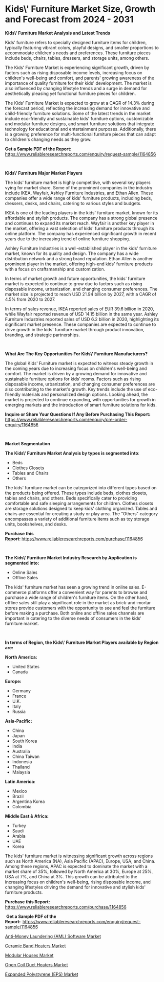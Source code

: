 <p><h1>Kids\' Furniture Market Size, Growth and Forecast from 2024 - 2031</h1></p><p><strong>Kids\' Furniture Market Analysis and Latest Trends</strong></p>
<p><p>Kids' furniture refers to specially designed furniture items for children, typically featuring vibrant colors, playful designs, and smaller proportions to accommodate children's needs and preferences. These furniture pieces include beds, chairs, tables, dressers, and storage units, among others.</p><p>The Kids' Furniture Market is experiencing significant growth, driven by factors such as rising disposable income levels, increasing focus on children's well-being and comfort, and parents' growing awareness of the importance of quality furniture for their kids' development. The market is also influenced by changing lifestyle trends and a surge in demand for aesthetically pleasing yet functional furniture pieces for children.</p><p>The Kids' Furniture Market is expected to grow at a CAGR of 14.3% during the forecast period, reflecting the increasing demand for innovative and child-friendly furniture solutions. Some of the latest trends in the market include eco-friendly and sustainable kids' furniture options, customizable and modular furniture designs, and smart furniture solutions that integrate technology for educational and entertainment purposes. Additionally, there is a growing preference for multi-functional furniture pieces that can adapt to children's changing needs as they grow.</p></p>
<p><strong>Get a Sample PDF of the Report:&nbsp;</strong> <a href="https://www.reliableresearchreports.com/enquiry/request-sample/1164856">https://www.reliableresearchreports.com/enquiry/request-sample/1164856</a></p>
<p>&nbsp;</p>
<p><strong>Kids\' Furniture Major Market Players</strong></p>
<p><p>The kids' furniture market is highly competitive, with several key players vying for market share. Some of the prominent companies in the industry include IKEA, Wayfair, Ashley Furniture Industries, and Ethan Allen. These companies offer a wide range of kids' furniture products, including beds, dressers, desks, and chairs, catering to various styles and budgets.</p><p>IKEA is one of the leading players in the kids' furniture market, known for its affordable and stylish products. The company has a strong global presence and continues to expand its market reach. Wayfair is another key player in the market, offering a vast selection of kids' furniture products through its online platform. The company has experienced significant growth in recent years due to the increasing trend of online furniture shopping.</p><p>Ashley Furniture Industries is a well-established player in the kids' furniture market, known for its quality and design. The company has a wide distribution network and a strong brand reputation. Ethan Allen is another prominent player in the market, offering high-end kids' furniture products with a focus on craftsmanship and customization.</p><p>In terms of market growth and future opportunities, the kids' furniture market is expected to continue to grow due to factors such as rising disposable income, urbanization, and changing consumer preferences. The market size is projected to reach USD 21.94 billion by 2027, with a CAGR of 4.5% from 2020 to 2027.</p><p>In terms of sales revenue, IKEA reported sales of EUR 39.6 billion in 2020, while Wayfair reported revenue of USD 14.15 billion in the same year. Ashley Furniture Industries reported sales of USD 6.2 billion in 2020, highlighting its significant market presence. These companies are expected to continue to drive growth in the kids' furniture market through product innovation, branding, and strategic partnerships.</p></p>
<p>&nbsp;</p>
<p><strong>What Are The Key Opportunities For Kids\' Furniture Manufacturers?</strong></p>
<p><p>The global Kids' Furniture market is expected to witness steady growth in the coming years due to increasing focus on children's well-being and comfort. The market is driven by a growing demand for innovative and sustainable furniture options for kids' rooms. Factors such as rising disposable income, urbanization, and changing consumer preferences are also contributing to the market's growth. Key trends include the use of eco-friendly materials and personalized design options. Looking ahead, the market is projected to continue expanding, with opportunities for growth in emerging markets and the introduction of smart furniture solutions for kids.</p></p>
<p><strong>Inquire or Share Your Questions If Any Before Purchasing This Report:</strong> <a href="https://www.reliableresearchreports.com/enquiry/pre-order-enquiry/1164856">https://www.reliableresearchreports.com/enquiry/pre-order-enquiry/1164856</a></p>
<p>&nbsp;</p>
<p><strong>Market Segmentation</strong></p>
<p><strong>The Kids\' Furniture Market Analysis by types is segmented into:</strong></p>
<p><ul><li>Beds</li><li>Clothes Closets</li><li>Tables and Chairs</li><li>Others</li></ul></p>
<p><p>The kids' furniture market can be categorized into different types based on the products being offered. These types include beds, clothes closets, tables and chairs, and others. Beds specifically cater to providing comfortable and safe sleeping arrangements for children. Clothes closets are storage solutions designed to keep kids' clothing organized. Tables and chairs are essential for creating a study or play area. The "Others" category encompasses a variety of additional furniture items such as toy storage units, bookshelves, and desks.</p></p>
<p><strong>Purchase this Report:&nbsp;</strong><a href="https://www.reliableresearchreports.com/purchase/1164856">https://www.reliableresearchreports.com/purchase/1164856</a></p>
<p>&nbsp;</p>
<p><strong>The Kids\' Furniture Market Industry Research by Application is segmented into:</strong></p>
<p><ul><li>Online Sales</li><li>Offline Sales</li></ul></p>
<p><p>The kids' furniture market has seen a growing trend in online sales. E-commerce platforms offer a convenient way for parents to browse and purchase a wide range of children's furniture items. On the other hand, offline sales still play a significant role in the market as brick-and-mortar stores provide customers with the opportunity to see and feel the furniture before making a purchase. Both online and offline sales channels are important in catering to the diverse needs of consumers in the kids' furniture market.</p></p>
<p>&nbsp;</p>
<p><strong>In terms of Region, the Kids\' Furniture Market Players available by Region are:</strong></p>
<p>
    <p> <strong> North America: </strong>
        <ul>
            <li>United States</li>
            <li>Canada</li>
        </ul>
        </p> 
    <p> <strong> Europe: </strong>
        <ul>
            <li>Germany</li>
            <li>France</li>
            <li>U.K.</li>
            <li>Italy</li>
            <li>Russia</li>
        </ul>
        </p> 
    <p> <strong> Asia-Pacific: </strong>
        <ul>
            <li>China</li>
            <li>Japan</li>
            <li>South Korea</li>
            <li>India</li>
            <li>Australia</li>
            <li>China Taiwan</li>
            <li>Indonesia</li>
            <li>Thailand</li>
            <li>Malaysia</li>
        </ul>
        </p> 
    <p> <strong> Latin America: </strong>
        <ul>
            <li>Mexico</li>
            <li>Brazil</li>
            <li>Argentina Korea</li>
            <li>Colombia</li>
        </ul>
        </p> 
    <p> <strong> Middle East & Africa: </strong>
        <ul>
            <li>Turkey</li>
            <li>Saudi</li>
            <li>Arabia</li>
            <li>UAE</li>
            <li>Korea</li>
        </ul>
    </p>
    </p>
<p><p>The kids' furniture market is witnessing significant growth across regions such as North America (NA), Asia Pacific (APAC), Europe, USA, and China. Among these regions, APAC is expected to dominate the market with a market share of 35%, followed by North America at 30%, Europe at 25%, USA at 7%, and China at 3%. This growth can be attributed to the increasing focus on children's well-being, rising disposable income, and changing lifestyles driving the demand for innovative and stylish kids' furniture products.</p></p>
<p><strong>Purchase this Report: </strong><a href="https://www.reliableresearchreports.com/purchase/1164856">https://www.reliableresearchreports.com/purchase/1164856</a></p>
<p>&nbsp;<strong>Get a Sample PDF of the Report:&nbsp;&nbsp;</strong><a href="https://www.reliableresearchreports.com/enquiry/request-sample/1164856">https://www.reliableresearchreports.com/enquiry/request-sample/1164856</a></p>
<p><strong></strong></p>
<p><p><a href="https://github.com/brenzgnarento/Market-Research-Report-List-1/blob/main/anti-money-laundering-aml-software-market.md">Anti-Money Laundering (AML) Software Market</a></p><p><a href="https://medium.com/@blockchainbaron55/ceramic-band-heaters-market-exploring-market-share-market-trends-and-future-growth-d5ab776ee2e6">Ceramic Band Heaters Market</a></p><p><a href="https://issuu.com/reportprime-2/docs/modular-houses-market-size-2030.pptx">Modular Houses Market</a></p><p><a href="https://medium.com/@blockchainbaron55/open-coil-duct-heaters-market-comprehensive-assessment-by-type-application-and-geography-089e1c4b1d1b">Open Coil Duct Heaters Market</a></p><p><a href="https://github.com/jerrycopelandthomaswsqd8q/Market-Research-Report-List-1/blob/main/expanded-polystyrene-eps-market.md">Expanded Polystyrene (EPS) Market</a></p></p>
